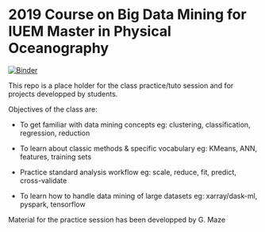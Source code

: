 # 2019 Course on Big Data Mining for IUEM Master in Physical Oceanography

[![Binder](https://binder.pangeo.io/badge.svg)](https://binder.pangeo.io/v2/gh/obidam/m2poc2019/master)

This repo is a place holder for the class practice/tuto session and for projects developped by students.

Objectives of the class are:

- To get familiar with data mining concepts 
	eg: clustering, classification, regression, reduction

- To learn about classic methods & specific vocabulary 
	eg: KMeans, ANN, features, training sets

- Practice standard analysis workflow 
	eg: scale, reduce, fit, predict, cross-validate 

- To learn how to handle data mining of large datasets 
	eg: xarray/dask-ml, pyspark, tensorflow

Material for the practice session has been developped by G. Maze 